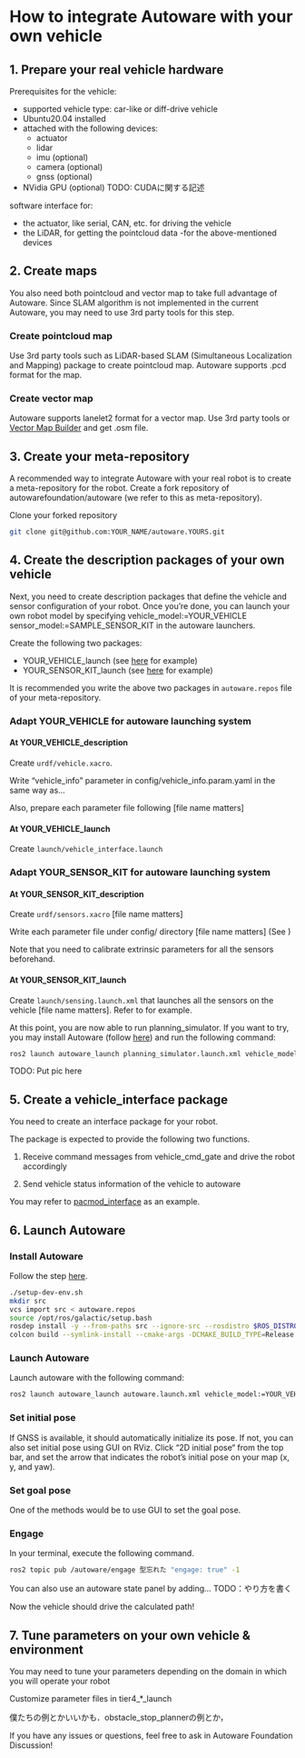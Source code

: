 # How to integrate Autoware with your own vehicle

## 1. Prepare your real vehicle hardware

Prerequisites for the vehicle:
- supported vehicle type: car-like or diff-drive vehicle
- Ubuntu20.04 installed
- attached with the following devices:
  + actuator
  + lidar
  + imu (optional)
  + camera (optional)
  + gnss (optional)
- NVidia GPU (optional)
TODO: CUDAに関する記述

software interface for:
- the actuator, like serial, CAN, etc. for driving the vehicle
- the LiDAR, for getting the pointcloud data
-for the above-mentioned devices 


## 2. Create maps
You also need both pointcloud and vector map to take full advantage of Autoware. Since SLAM algorithm is not implemented in the current Autoware, you may need to use 3rd party tools for this step.

### Create pointcloud map
Use 3rd party tools such as LiDAR-based SLAM (Simultaneous Localization and Mapping) package to create pointcloud map. Autoware supports .pcd format for the map.

### Create vector map
Autoware supports lanelet2 format for a vector map. Use 3rd party tools or [Vector Map Builder](https://tools.tier4.jp/) and get .osm file.


## 3. Create your meta-repository

A recommended way to integrate Autoware with your real robot is to create a meta-repository for the robot. Create a fork repository of autowarefoundation/autoware (we refer to this as meta-repository). 

Clone your forked repository
```bash
git clone git@github.com:YOUR_NAME/autoware.YOURS.git
```

## 4. Create the description packages of your own vehicle 

Next, you need to create description packages that define the vehicle and sensor configuration of your robot. Once you’re done, you can launch your own robot model by specifying vehicle_model:=YOUR_VEHICLE sensor_model:=SAMPLE_SENSOR_KIT in the autoware launchers.

Create the following two packages:
- YOUR_VEHICLE_launch (see [here](https://github.com/autowarefoundation/sample_vehicle_launch) for example)
- YOUR_SENSOR_KIT_launch (see [here](https://github.com/autowarefoundation/sample_sensor_kit_launch) for example)

It is recommended you write the above two packages in `autoware.repos` file of your meta-repository.

### Adapt YOUR_VEHICLE for autoware launching system

#### At YOUR_VEHICLE_description

Create `urdf/vehicle.xacro`.

Write “vehicle_info” parameter in config/vehicle_info.param.yaml in the same way as...

Also, prepare each parameter file following  [file name matters]

#### At YOUR_VEHICLE_launch

Create `launch/vehicle_interface.launch`
### Adapt YOUR_SENSOR_KIT for autoware launching system

#### At YOUR_SENSOR_KIT_description

Create `urdf/sensors.xacro` [file name matters]

Write each parameter file under config/ directory [file name matters] (See )

Note that you need to calibrate extrinsic parameters for all the sensors beforehand. 

#### At YOUR_SENSOR_KIT_launch

Create `launch/sensing.launch.xml` that launches all the sensors on the vehicle [file name matters]. Refer to  for example.

At this point, you are now able to run planning_simulator.
If you want to try, you may install Autoware (follow [here](https://autowarefoundation.github.io/autoware-documentation/pr-86/installation/autoware/)) and run the following command:
```bash
ros2 launch autoware_launch planning_simulator.launch.xml vehicle_model:=YOUR_VEHICLE sensor_kit:=YOUR_SENSOR_KIT map_path:=/PATH/TO/YOUR/MAP
```
TODO: Put pic here

## 5. Create a vehicle_interface package

You need to create an interface package for your robot.

The package is expected to provide the following two functions.

1. Receive command messages from vehicle_cmd_gate and drive the robot accordingly

2. Send vehicle status information of the vehicle to autoware

You may refer to [pacmod_interface](https://github.com/tier4/pacmod_interface) as an example.

## 6. Launch Autoware
### Install Autoware
Follow the step [here](https://autowarefoundation.github.io/autoware-documentation/pr-86/installation/autoware/).
```bash
./setup-dev-env.sh
mkdir src
vcs import src < autoware.repos
source /opt/ros/galactic/setup.bash
rosdep install -y --from-paths src --ignore-src --rosdistro $ROS_DISTRO
colcon build --symlink-install --cmake-args -DCMAKE_BUILD_TYPE=Release
```

### Launch Autoware
Launch autoware with the following command:
```bash
ros2 launch autoware_launch autoware.launch.xml vehicle_model:=YOUR_VEHICLE sensor_kit:=YOUR_SENSOR_KIT map_path:=/PATH/TO/YOUR/MAP
```

### Set initial pose

If GNSS is available, it should automatically initialize its pose. 
If not, you can also set initial pose using GUI on RViz. Click “2D initial pose“ from the top bar, and set the arrow that indicates the robot’s initial pose on your map (x, y, and yaw).

### Set goal pose

One of the methods would be to use GUI to set the goal pose.

### Engage

In your terminal, execute the following command. 
```bash
ros2 topic pub /autoware/engage 型忘れた "engage: true" -1
```

You can also use an autoware state panel by adding… TODO：やり方を書く


Now the vehicle should drive the calculated path!

## 7. Tune parameters on your own vehicle & environment

You may need to tune your parameters depending on the domain in which you will operate your robot

Customize parameter files in tier4_*_launch

僕たちの例とかいいかも．obstacle_stop_plannerの例とか，

If you have any issues or questions, feel free to ask in Autoware Foundation Discussion!